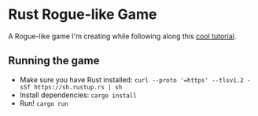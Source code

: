 # Rust Rogue-like Game

A Rogue-like game I'm creating while following along this [cool tutorial](http://bfnightly.bracketproductions.com/rustbook/chapter_0.html).

## Running the game
- Make sure you have Rust installed: 
  `curl --proto '=https' --tlsv1.2 -sSf https://sh.rustup.rs | sh`
- Install dependencies:
  `cargo install`
- Run!
  `cargo run`

